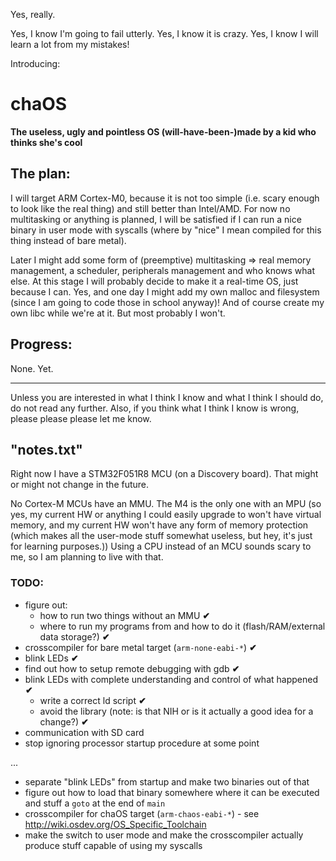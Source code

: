 Yes, really.

Yes, I know I'm going to fail utterly. Yes, I know it is crazy. Yes, I know I will learn a lot from my mistakes!

Introducing:

chaOS
=====

**The useless, ugly and pointless OS (will-have-been-)made by a kid who thinks she's cool**

The plan:
---------

I will target ARM Cortex-M0, because it is not too simple (i.e. scary enough to look like the real thing) and still better than Intel/AMD.
For now no multitasking or anything is planned, I will be satisfied if I can run a nice binary in user mode with syscalls (where by "nice" I mean compiled for this thing instead of bare metal).

Later I might add some form of (preemptive) multitasking => real memory management, a scheduler, peripherals management and who knows what else. At this stage I will probably decide to make it a real-time OS, just because I can. Yes, and one day I might add my own malloc and filesystem (since I am going to code those in school anyway)! And of course create my own libc while we're at it. But most probably I won't.

Progress:
---------

None. Yet.

----------------------------------------------------------------------------

Unless you are interested in what I think I know and what I think I should do, do not read any further. Also, if you think what I think I know is wrong, please please please let me know.

"notes.txt"
-----------

Right now I have a STM32F051R8 MCU (on a Discovery board). That might or might not change in the future.

No Cortex-M MCUs have an MMU. The M4 is the only one with an MPU (so yes, my current HW or anything I could easily upgrade to won't have virtual memory, and my current HW won't have any form of memory protection (which makes all the user-mode stuff somewhat useless, but hey, it's just for learning purposes.)) Using a CPU instead of an MCU sounds scary to me, so I am planning to live with that.

### TODO:

 - figure out:
   - how to run two things without an MMU  **✔**
   - where to run my programs from and how to do it (flash/RAM/external data storage?)  **✔**
 - crosscompiler for bare metal target (`arm-none-eabi-*`)  **✔**
 - blink LEDs  **✔**
 - find out how to setup remote debugging with gdb  **✔**
 - blink LEDs with complete understanding and control of what happened  **✔**
   - write a correct ld script  **✔**
   - avoid the library (note: is that NIH or is it actually a good idea for a change?)  **✔**
 - communication with SD card
 - stop ignoring processor startup procedure at some point

...

 - separate "blink LEDs" from startup and make two binaries out of that
 - figure out how to load that binary somewhere where it can be executed and stuff a `goto` at the end of `main`
 - crosscompiler for chaOS target (`arm-chaos-eabi-*`) - see http://wiki.osdev.org/OS_Specific_Toolchain
 - make the switch to user mode and make the crosscompiler actually produce stuff capable of using my syscalls
